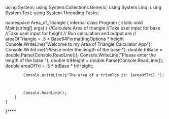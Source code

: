 using System;
using System.Collections.Generic;
using System.Linq;
using System.Text;
using System.Threading.Tasks;

namespace Area_of_Triangle
{
    internal class Program
    {
        static void Main(string[] args)
        {
            //Calculate Area of triangle
            //Take user input for base
            //Take user input for height
            // Run calculation and output are
            // areaOfTriangle = .5 * Base64FormattingOptions * height
            Console.WriteLine("Welcome to my Area of Triangle Calculator App");
            Console.WriteLine("Please enter the length of the base:");
            double triBase = double.Parse(Console.ReadLine());
            Console.WriteLine("Please enter the length of the base:");
            double triHeight = double.Parse(Console.ReadLine());
            double areaOfTri = .5 * triBase * triHeight;

            Console.WriteLine($"The area of a trianlge is: {areaOfTri} ");



            Console.ReadLine();
        }
    }
}****
